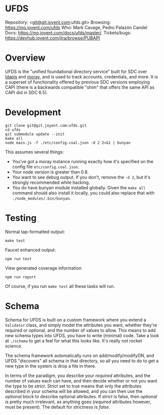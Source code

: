 <!--
    This Source Code Form is subject to the terms of the Mozilla Public
    License, v. 2.0. If a copy of the MPL was not distributed with this
    file, You can obtain one at http://mozilla.org/MPL/2.0/.
-->

<!--
    Copyright (c) 2014, Joyent, Inc.
-->

# UFDS

Repository: <git@git.joyent.com:ufds.git>
Browsing: <https://mo.joyent.com/ufds>
Who: Mark Cavage, Pedro Palazón Candel
Docs: <https://mo.joyent.com/docs/ufds/master/>.
Tickets/bugs: <https://devhub.joyent.com/jira/browse/PUBAPI>

# Overview

UFDS is the "unified foundational directory service" built for SDC over
[ldapjs](http://ldapjs.org) and [moray](https://mo.joyent.com/docs/moray/master/),
and is used to track accounts, credentials, and more. It is a superset of
functionality offered by previous SDC versions employing CAPI (there is a
backwards compatible "shim" that offers the same API as CAPI did in SDC 6.5).

# Development

    git clone git@git.joyent.com:ufds.git
    cd ufds
    git submodule update --init
    make all
    node main.js -f ./etc/config.coal.json -d 2 2>&1 | bunyan

This assumes several things:

- You've got a moray instance running exactly how it's specified on the
  config file `etc/config.coal.json`.
- Your node version is greater than 0.8.
- You want to see debug output. If you don't, remove the `-d 2`, but it's
  strongly recommended while hacking.
- You do have bunyan module installed globally. Given the `make all` command
  should also install it locally, you could also replace that with
  `./node_modules/.bin/bunyan`.

# Testing

Normal tap-formatted output:

    make test

Faucet enhanced output:

    npm run test

View generated coverage information

    npm run report


Of course, if you run `make test` all these tasks will run.

# Schema

Schema for UFDS is built on a custom framework where you extend a
`Validator` class, and simply model the attributes you want, whether
they're required or optional, and the number of values to allow.  This
means to add new schema types into UFDS, you have to write (minimal)
code.  Take a look at `./schema` to get a feel for what this looks
like.  It's really not rocket science.

The schema framework automatically runs on add/modify/modifyDN, and
UFDS "discovers" all schema in that directory, so all you need to do
to get a new type in the system is drop a file in there.

In terms of the paradigm, you describe your _required_ attributes, and
the number of values each can have, and then decide whether or not you
want the type to be _strict_.  Strict set to true means that only the
attributes described in your schema will be allowed, and you can then
use the _optional_ block to describe optional attributes.  If _strict_
is false, then _optional_ is pretty much irrelevant, as anything
goes (_required_ attributes however, must be present). The default for
strictness is _false_.

